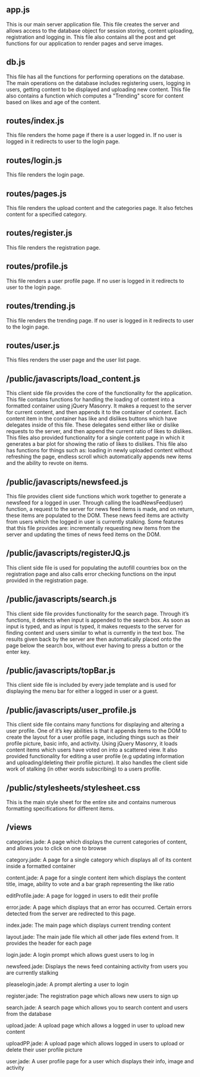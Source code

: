 

app.js
--------------
This is our main server application file. This file creates the server and allows access to the database object
for session storing, content uploading, registration and logging in. This file also contains all the post and get
functions for our application to render pages and serve images.

db.js
--------------
This file has all the functions for performing operations on the database.
The main operations on the database includes registering users, logging in users,
getting content to be displayed and uploading new content. This file also contains
a function which computes a "Trending" score for content based on likes and age of the content.

routes/index.js
--------------
This file renders the home page if there is a user logged in.
If no user is logged in it redirects to user to the login page.


routes/login.js
--------------
This file renders the login page.


routes/pages.js
--------------
This file renders the upload content and the categories page.
It also fetches content for a specified category.

routes/register.js
--------------
This file renders the registration page.


routes/profile.js
--------------
This file renders a user profile page.
If no user is logged in it redirects to user to the login page.

routes/trending.js
--------------
This file renders the trending page.
If no user is logged in it redirects to user to the login page.

routes/user.js
--------------
This files renders the user page and the user list page.




/public/javascripts/load_content.js
--------------
This client side file provides the core of the functionality for the application.  This file contains functions for handling the loading of content into a formatted container using jQuery Masonry.  It makes a request to the server for current content, and then appends it to the container of content.  Each content item in the container has like and dislikes buttons which have delegates inside of this file.  These delegates send either like or dislike requests to the server, and then append the current ratio of likes to dislikes.  This files also provided functionality for a single content page in which it generates a bar plot for showing the ratio of likes to dislikes.  This file also has functions for things such as: loading in newly uploaded content without refreshing the page, endless scroll which automatically appends new items and the ability to revote on items.

/public/javascripts/newsfeed.js
--------------
This file provides client side functions which work together to generate a newsfeed for a logged in user.  Through calling the loadNewsFeed(user) function, a request to the server for news feed items is made, and on return, these items are populated to the DOM.  These news feed items are activity from users which the logged in user is currently stalking.  Some features that this file provides are: incrementally requesting new items from the server and updating the times of news feed items on the DOM. 

/public/javascripts/registerJQ.js
--------------
This client side file is used for populating the autofill countries box on the registration page and also calls error checking functions on the input provided in the registration page. 

 /public/javascripts/search.js
--------------
This client side file provides functionality for the search page.  Through it’s functions, it detects when input is appended to the search box.  As soon as input is typed, and as input is typed, it makes requests to the server for finding content and users similar to what is currently in the text box.  The results given back by the server are then automatically placed onto the page below the search box, without ever having to press a button or the enter key.

/public/javascripts/topBar.js
--------------
This client side file is included by every jade template and is used for displaying the menu bar for either a logged in user or a guest.  

/public/javascripts/user_profile.js
--------------
This client side file contains many functions for displaying and altering a user profile.  One of it’s key abilities is that it appends items to the DOM to create the layout for a user profile page, including things such as their profile picture, basic info, and activity.  Using jQuery Masonry, it loads content items which users have voted on into a scattered view.  It also provided functionality for editing a user profile (e.g updating information and uploading/deleting their profile picture).  It also handles the client side work of stalking (in other words subscribing) to a users profile.  

/public/stylesheets/stylesheet.css
--------------
This is the main style sheet for the entire site and contains numerous formatting specifications for different items.

/views
--------------
categories.jade:  A page which displays the current categories of content, and allows you to click on one to browse

category.jade:  A page for a single category which displays all of its content inside a formatted container

content.jade:  A page for a single content item which displays the content title, image, ability to vote and a bar graph representing the like ratio

editProfile.jade:  A page for logged in users to edit their profile

error.jade:	 A page which displays that an error has occurred.  Certain errors detected from the server are redirected to this page.

index.jade: 	The main page which displays current trending content

layout.jade: 	The main jade file which all other jade files extend from.  It provides the header for each page

login.jade:  A login prompt which allows guest users to log in

newsfeed.jade: 	Displays the news feed containing activity from users you are currently stalking

pleaselogin.jade: 	A prompt alerting a user to login 

register.jade: 	The registration page which allows new users to sign up

search.jade: 	A search page which allows you to search content and users from the database

upload.jade: 	A upload page which allows a logged in user to upload new content

uploadPP.jade: 	A upload page which allows logged in users to upload or delete their user profile picture

user.jade: 	A user profile page for a user which displays their info, image and activity


